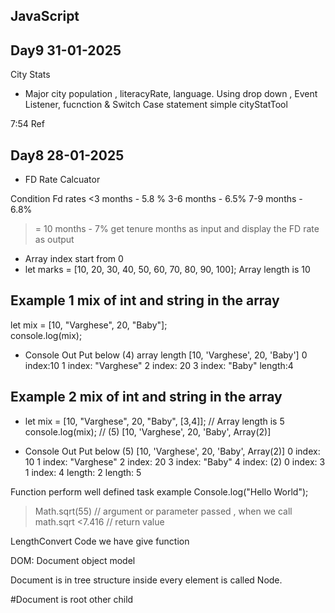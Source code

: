 ## JavaScript


## Day9 31-01-2025
City Stats 

 - Major city population , literacyRate, language. Using drop down , Event Listener, fucnction & Switch Case statement
 simple cityStatTool

 7:54 Ref 



  ## Day8 28-01-2025
 - FD Rate Calcuator 

 Condition
Fd rates
<3 months - 5.8 %
3-6 months - 6.5%
7-9 months - 6.8%
>= 10 months - 7%
get tenure months as input and display the FD rate as output 









 <!--Day7 27-01-2025-->
- Array index start from 0 
 - let marks = [10, 20, 30, 40, 50, 60, 70, 80, 90, 100]; Array length is 10

## Example 1 mix of int and string in the array
 let mix = [10, "Varghese", 20, "Baby"];  
  console.log(mix); 

- Console Out Put below 
(4) array length [10, 'Varghese', 20, 'Baby']
0 index:10 
1 index: "Varghese"
2 index: 20
3 index: "Baby"
length:4


## Example 2  mix of int and string in the array


- let mix = [10, "Varghese", 20, "Baby", [3,4]]; // Array length is 5
  console.log(mix); // (5) [10, 'Varghese', 20, 'Baby', Array(2)]

- Console Out Put below 
  (5) [10, 'Varghese', 20, 'Baby', Array(2)]
0 index: 10
1 index: "Varghese"
2 index: 20
3 index: "Baby"
4 index: (2) 
0 index: 3
1 index: 4
length: 
2
length: 5








 <!--Day4 23-01-2025-->

Function perform well defined task 
example
Console.log("Hello World");
>Math.sqrt(55) // argument or parameter passed , when we call math.sqrt 
<7.416 // return value 


LengthConvert Code we have give function 

DOM: Document object model

Document is in tree structure inside every element is called Node.

#Document is root other child
<!DOCTYPE html>
<html lang="en">
<head>
    <meta charset="UTF-8">  <!-- Elemet is called node-->
    <meta name="viewport" content="width=device-width, initial-scale=1.0"> <!-- Elemet is called node-->
    <link rel="stylesheet" href="/logic/style.css"> <!-- Elemet is called node-->
    <script src="/logic/script.js"></script> <!-- Elemet is called node-->
    <title>Java Script Training</title> <!-- Elemet is called node-->
</head> <!-- Elemet is called node-->
<body> <!-- Elemet is called node-->
    <h1 id="message"></h1> <!-- Elemet is called node-->
    <script> <!-- Elemet is called node-->
       
    // Internal Script 

    </script> <!-- Elemet is called node-->
</body> <!-- Elemet is called node-->

</html> <!-- Elemet is called node-->




## JavaScript <!--Day2 21-01-2025-->


JS is dynamically typed language (instant result displayed in Chrome browser -> inspect->console) also function language reason is doesn't need class.

Java & c Statically typed language




<!--Day1 20-01-2025-->

 ## JavaScript 
    - HTML Representing a web page
    HTML = Webpage


JavaScript  programming connects the HTML & Programming Laguage
Document Object Model (DOM) connects Webpage  to scripts or programming languages
## DOM - Representing HTML with scripting / programming.
- Object - Physical Entity
- Action - Funtion / Methods
## variables = Modeling: sampling means data

Modularity is the idea of breaking a system down into separate parts, or modules, that work independently
HTML - linking css & js  
CSS -
JS - 

Document Object Model (DOM) Represents  the page so that programs can change the document structure, style, and content

Ex: demoPage.html & demo.js here 



## Web Elements Locators: Expertise in this we achive the path in Automation testing like
 - Automation Testing Selenium /  QTP / UFT /  JMeter  (Or)
 - UI Developer (or)
 - Java Developer any one we can achive if we come across web elements locator.

 Web Element Locators Real Time Example (https://automationpanda.com/2019/01/15/web-element-locators-for-test-automation/)
 Student
 Name: Varghese
 ID:001
 Style: Tall or short
 Link: Father is MP 
 Partial Link: From Canada
XPath(Executable path): lives ontario


Github link: https://github.com/muthu1809/Web-Designing-Materials/blob/main/DOM

Learning Channel: https://www.youtube.com/watch?v=akCsUTYnHwo&list=PLgWpUXNR_WCf59_d70o2Y-6lRoub-zU8X&index=16
------------------------------------------------------------------------------------------------------------------
